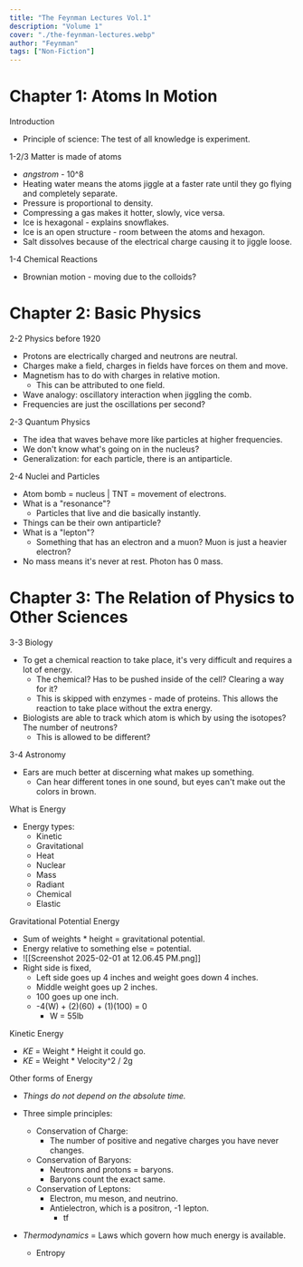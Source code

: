 ```yaml
---
title: "The Feynman Lectures Vol.1"
description: "Volume 1"
cover: "./the-feynman-lectures.webp"
author: "Feynman"
tags: ["Non-Fiction"]
---
```



# Chapter 1: Atoms In Motion

<aside>Introduction</aside>

+ Principle of science: The test of all knowledge is experiment.

<aside>1-2/3 Matter is made of atoms</aside>

+ *angstrom* - 10^8
+ Heating water means the atoms jiggle at a faster rate until they go flying and completely separate.
+ Pressure is proportional to density.
+ Compressing a gas makes it hotter, slowly, vice versa.
+ Ice is hexagonal - explains snowflakes.
+ Ice is an open structure - room between the atoms and hexagon.
+ Salt dissolves because of the electrical charge causing it to jiggle loose.

<aside>1-4 Chemical Reactions</aside>

+ Brownian motion - moving due to the colloids?

# Chapter 2: Basic Physics

<aside>2-2 Physics before 1920</aside>

+ Protons are electrically charged and neutrons are neutral.
+ Charges make a field, charges in fields have forces on them and move.
+ Magnetism has to do with charges in relative motion.
    + This can be attributed to one field.
+ Wave analogy: oscillatory interaction when jiggling the comb.
+ Frequencies are just the oscillations per second?

<aside>2-3 Quantum Physics</aside>

+ The idea that waves behave more like particles at higher frequencies.
+ We don't know what's going on in the nucleus?
+ Generalization: for each particle, there is an antiparticle.

<aside>2-4 Nuclei and Particles</aside>

+ Atom bomb = nucleus | TNT = movement of electrons.
+ What is a "resonance"?
    + Particles that live and die basically instantly.
+ Things can be their own antiparticle?
+ What is a "lepton"?
    + Something that has an electron and a muon? Muon is just a heavier electron?
+ No mass means it's never at rest. Photon has 0 mass.

# Chapter 3: The Relation of Physics to Other Sciences

<aside>3-3 Biology</aside>

+ To get a chemical reaction to take place, it's very difficult and requires a lot of energy.
    + The chemical? Has to be pushed inside of the cell? Clearing a way for it?
    + This is skipped with enzymes - made of proteins. This allows the reaction to take place without the extra energy.
+ Biologists are able to track which atom is which by using the isotopes? The number of neutrons?
    + This is allowed to be different?

<aside>3-4 Astronomy</aside>

+ Ears are much better at discerning what makes up something.
    + Can hear different tones in one sound, but eyes can't make out the colors in brown.

<aside>What is Energy</aside>

+ Energy types:
    + Kinetic
    + Gravitational
    + Heat
    + Nuclear
    + Mass
    + Radiant
    + Chemical
    + Elastic

<aside>Gravitational Potential Energy</aside>

+ Sum of weights * height = gravitational potential.
+ Energy relative to something else = potential.
+ ![[Screenshot 2025-02-01 at 12.06.45 PM.png]]
+ Right side is fixed,
    + Left side goes up 4 inches and weight goes down 4 inches.
    + Middle weight goes up 2 inches.
    + 100 goes up one inch.
    + -4(W) + (2)(60) + (1)(100) = 0
        + W = 55lb

<aside>Kinetic Energy</aside>

+ *KE* = Weight * Height it could go.
+ *KE* = Weight * Velocity^2 / 2g

<aside>Other forms of Energy</aside>

+ *Things do not depend on the absolute time.*
+ Three simple principles:
    + Conservation of Charge:
        + The number of positive and negative charges you have never changes.
    + Conservation of Baryons:
        + Neutrons and protons = baryons.
        + Baryons count the exact same.
    + Conservation of Leptons:
        + Electron, mu meson, and neutrino.
        + Antielectron, which is a positron, -1 lepton.
            + tf

+ *Thermodynamics* = Laws which govern how much energy is available.
    + Entropy
